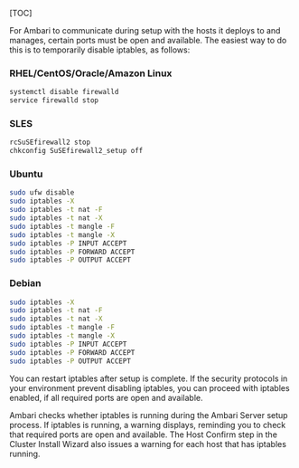 [TOC]

For Ambari to communicate during setup with the hosts it deploys to and manages, certain ports must be open and available. The easiest way to do this is to temporarily disable iptables, as follows:

### RHEL/CentOS/Oracle/Amazon Linux

```bash
systemctl disable firewalld
service firewalld stop
```

### SLES

```bash
rcSuSEfirewall2 stop
chkconfig SuSEfirewall2_setup off
```

### Ubuntu

```bash
sudo ufw disable
sudo iptables -X
sudo iptables -t nat -F
sudo iptables -t nat -X
sudo iptables -t mangle -F
sudo iptables -t mangle -X
sudo iptables -P INPUT ACCEPT
sudo iptables -P FORWARD ACCEPT
sudo iptables -P OUTPUT ACCEPT
```

### Debian

```bash
sudo iptables -X
sudo iptables -t nat -F
sudo iptables -t nat -X
sudo iptables -t mangle -F
sudo iptables -t mangle -X
sudo iptables -P INPUT ACCEPT
sudo iptables -P FORWARD ACCEPT
sudo iptables -P OUTPUT ACCEPT
```

You can restart iptables after setup is complete. If the security protocols in your environment prevent disabling iptables, you can proceed with iptables enabled, if all required ports are open and available.

Ambari checks whether iptables is running during the Ambari Server setup process. If iptables is running, a warning displays, reminding you to check that required ports are open and available. The Host Confirm step in the Cluster Install Wizard also issues a warning for each host that has iptables running.
